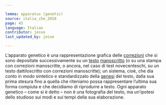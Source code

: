 ```yaml
---

lemma: apparatus (genetic)
source: italia_che_2010
page: 45
language: Italian
contributor: jesse
last_updated_by: jesse

---
```

L’apparato genetico è una rappresentazione grafica delle [correzioni](correction.html) che si sono depositate successivamente su un [testo](text.html) [manoscritto](manuscript.html) (o su una stampa con correzioni manoscritte, o ancora, nel caso di test novecenteschi, su un testo dattiloscritto con correzioni manoscritte); un sistema, cioè, che dia conto in modo sintetico e standardizzato della [genesi](genesis.html) del testo, dalla sua prima stesura fino a quella che riteniamo possa rappresentare l’ultima sua forma compiuta e che decidiamo di riprodurre a testo. Ogni apparato genetico – come si è detto – non è una fotografia del testo, ma un’ipotesi dello studioso sui modi e sui tempi della sua elaborazione.
